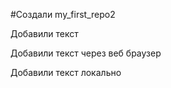 #Создали my_first_repo2 

Добавили текст

Добавили текст через веб браузер

Добавили текст локально
